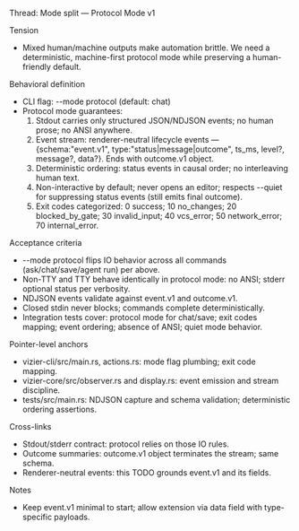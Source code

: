 Thread: Mode split — Protocol Mode v1

Tension
- Mixed human/machine outputs make automation brittle. We need a deterministic, machine-first protocol mode while preserving a human-friendly default.

Behavioral definition
- CLI flag: --mode protocol (default: chat)
- Protocol mode guarantees:
  1) Stdout carries only structured JSON/NDJSON events; no human prose; no ANSI anywhere.
  2) Event stream: renderer-neutral lifecycle events — {schema:"event.v1", type:"status|message|outcome", ts_ms, level?, message?, data?}. Ends with outcome.v1 object.
  3) Deterministic ordering: status events in causal order; no interleaving human text.
  4) Non-interactive by default; never opens an editor; respects --quiet for suppressing status events (still emits final outcome).
  5) Exit codes categorized: 0 success; 10 no_changes; 20 blocked_by_gate; 30 invalid_input; 40 vcs_error; 50 network_error; 70 internal_error.

Acceptance criteria
- --mode protocol flips IO behavior across all commands (ask/chat/save/agent run) per above.
- Non-TTY and TTY behave identically in protocol mode: no ANSI; stderr optional status per verbosity.
- NDJSON events validate against event.v1 and outcome.v1.
- Closed stdin never blocks; commands complete deterministically.
- Integration tests cover: protocol mode for chat/save; exit codes mapping; event ordering; absence of ANSI; quiet mode behavior.

Pointer-level anchors
- vizier-cli/src/main.rs, actions.rs: mode flag plumbing; exit code mapping.
- vizier-core/src/observer.rs and display.rs: event emission and stream discipline.
- tests/src/main.rs: NDJSON capture and schema validation; deterministic ordering assertions.

Cross-links
- Stdout/stderr contract: protocol relies on those IO rules.
- Outcome summaries: outcome.v1 object terminates the stream; same schema.
- Renderer-neutral events: this TODO grounds event.v1 and its fields.

Notes
- Keep event.v1 minimal to start; allow extension via data field with type-specific payloads.

